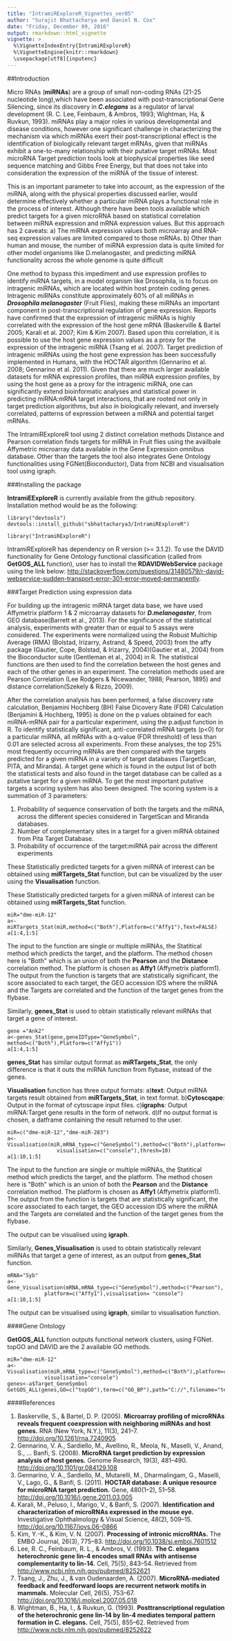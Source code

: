```yaml
---
title: "IntramiRExploreR_Vignettes_ver05"
author: "Surajit Bhattacharya and Daniel N. Cox"
date: "Friday, December 09, 2016"
output: rmarkdown::html_vignette
vignette: >
  %\VignetteIndexEntry{IntramiRExploreR}
  %\VignetteEngine{knitr::rmarkdown}
  \usepackage[utf8]{inputenc}
---
```


##Introduction

Micro RNAs (**miRNAs**) are a group of small non-coding RNAs (21-25 nucleotide long),which have been associated with post-transcriptional Gene Silencing, since its discovery in ***C.elegans*** as a regulator of larval  development (R. C. Lee, Feinbaum, & Ambros, 1993; Wightman, Ha, & Ruvkun, 1993). miRNAs play a major roles in various developmental and disease conditions, however one significant challenge in characterizing the mechanism via which miRNAs exert their post-transcriptional effect is the identification of biologically relevant target mRNAs, given that miRNAs exhibit a one-to-many relationship with their putative target mRNAs. Most microRNA Target prediction tools look at biophysical properties like seed sequence matching and Gibbs Free Energy, but that does not take into consideration the expression of the miRNA of the tissue of interest. 

This is an important parameter to take into account, as the expression of the miRNA, along with the physical properties discussed earlier, would determine effectively whether a particular miRNA plays a functional role in the process of interest. Although there have been tools available which predict targets for a given microRNA based on statistical correlation between miRNA expression and mRNA expression values. But this approach has 2 caveats:
a) The miRNA expression values both microarray and RNA-seq expression values are limited compared to those mRNAs.
b) Other than human and mouse, the number of miRNA expression data is quite limited for other model organisms like D.melanogaster, and predicting miRNA functionality across the whole genome is quite difficult

One method to bypass this impediment and use expression profiles to identify miRNA targets, in a model organism like Drosophila, is to focus on intragenic miRNAs, which are located within host protein coding genes. Intragenic miRNAs constitute approximately 60% of all miRNAs in ***Drosophila melanogaster*** (Fruit Flies), making these miRNAs an important component in post-transcriptional regulation of gene expression. Reports have confirmed that the expression of intragenic miRNAs is highly correlated with the expression of the host gene mRNA (Baskerville & Bartel 2005; Karali et al. 2007; Kim & Kim 2007). Based upon this correlation, it is possible to use the host gene expression values as a proxy for the expression of the intragenic miRNA (Tsang et al. 2007). Target prediction of intragenic miRNAs using the host gene expression has been successfully implemented in Humans, with the HOCTAR algorithm (Gennarino et al. 2008; Gennarino et al. 2011). Given that there are much larger available datasets for mRNA expression profiles, than miRNA expression profiles, by using the host gene as a proxy for the intragenic miRNA, one can significantly extend bioinformatic analyses and statistical power in predicting miRNA:mRNA target interactions, that are rooted not only in target prediction algorithms, but also in biologically relevant, and inversely correlated, patterns of expression between a miRNA and potential target mRNAs.

The IntramiRExploreR tool using 2 distinct correlation methods Distance and Pearson correlation finds targets for miRNA in Fruit flies using the availbale Affymetric microarray data available in the Gene Expression omnibus database. Other than the targets the tool also integrates Gene Ontology functionalities using FGNet(Bioconductor), Data from NCBI and visualisation tool using igraph.


###Installing the package

**IntramiEExploreR** is currently available from the github repository. Installation method would be as the following:

```{r eval=FALSE}
library("devtools")
devtools::install_github("sbhattacharya3/IntramiRExploreR")
```
```{r eval=TRUE}
library("IntramiRExploreR")
```
IntramiRExploreR has dependency on  R version (>= 3.1.2). To use the DAVID functionality for Gene Ontology functional classification (called from **GetGOS_ALL** function), user has to install the **RDAVIDWebService** package using the link below:
http://stackoverflow.com/questions/31480579/r-david-webservice-sudden-transport-error-301-error-moved-permanently.

###Target Prediction using expression data

For building up the intragenic miRNA target data base, we have used Affymetrix platform 1 & 2 microarray datasets for ***D.melanogaster***, from GEO database(Barrett et al., 2013). For the significance of the statistical analysis, experiments with greater than or equal to 5 assays were considered. The experiments were normalized using the Robust Multichip Average (RMA) (Bolstad, Irizarry, Astrand, & Speed, 2003) from the affy package (Gautier, Cope, Bolstad, & Irizarry, 2004)(Gautier et al., 2004) from the Bioconductor suite (Gentleman et al., 2004) in R. The statistical functions are then used to find the correlation between the host genes and each of the other genes in an experiment. The correlation methods used are Pearson Correlation (Lee Rodgers & Nicewander, 1988; Pearson, 1895) and distance correlation(Szekely & Rizzo, 2009). 

After the correlation analysis has been performed, a false discovery rate calculation, Benjamini Hochberg (BH) False Dicovery Rate (FDR) Calculation (Benjamini & Hochberg, 1995) is done on the p values obtained for each miRNA-mRNA pair for a particular experiment, using the p.adjust function in R. To identify statistically significant, anti-correlated mRNA targets (p<0) for a particular miRNA, all mRNAs with a q-value (FDR threshold) of less than 0.01 are selected across all experiments.  From these analyses, the top 25% most frequently occurring mRNAs are then compared with the targets predicted for a given miRNA in a variety of target databases (TargetScan, PITA, and Miranda).  A target gene which is found in the output list of both the statistical tests and also found in the target database can be called as a putative target for a given miRNA. To get the most important putative targets a scoring system has also been designed. The scoring system is a summation of  3 parameters:

1)  Probability of sequence conservation of both the targets and the miRNA, across the different species considered in TargetScan and Miranda databases.
2)  Number of complementary sites in a target for a given miRNA obtained from Pita Target Database.
3)  Probability of occurrence of the target:miRNA pair across the different experiments
 
These Statistically predicted targets for a given miRNA of interest can be obtained using **miRTargets_Stat** function, but can be visualized by the user using the **Visualisation** function.

These Statistically predicted targets for a given miRNA of interest can be obtained using **miRTargets_Stat** function.

```{r eval=TRUE}
miR="dme-miR-12"
a<-miRTargets_Stat(miR,method=c("Both"),Platform=c("Affy1"),Text=FALSE)
a[1:4,1:5]
```
The input to the function are single or multiple miRNAs, the Statitical method which predicts the target, and the platform. The method chosen here is "Both" which is an union of both the **Pearson** and the **Distance** correlation method. The platform is chosen as **Affy1** (Affymetrix platform1).  The  output from the function is targets that are statistically significant, the score associated to each target, the GEO accession IDS where the miRNA and the Targets are correlated and the function of the target genes from the flybase.

Similarly, **genes_Stat** is used to obtain statistically relevant miRNAs that target a gene of interest.

```{r eval=TRUE}
gene ="Ank2"
a<-genes_Stat(gene,geneIDType="GeneSymbol", method=c("Both"),Platform=c("Affy1"))
a[1:4,1:5]
```
**genes_Stat** has similar output format as **miRTargets_Stat**, the only difference is that it outs the miRNA function from flybase, instead of the genes.

**Visualisation** function has three output formats:
a)**text**: Output miRNA targets result obtained from **miRTargets_Stat**, in text format.
b)**Cytoscqape**: Output in the format of cytoscape input files.
c)**igraphs**: Output  miRNA:Target gene results in the form of network.
d)If no output format is chosen, a datframe containing the result returned to the user.

```{r eval=TRUE}
miR=c("dme-miR-12","dme-miR-283")
a<-Visualisation(miR,mRNA_type=c("GeneSymbol"),method=c("Both"),platform=c("Affy1"),
                visualisation=c("console"),thresh=10)
a[1:10,1:5]
```
The input to the function are single or multiple miRNAs, the Statitical method which predicts the target, and the platform. The method chosen here is "Both" which is an union of both the **Pearson** and the **Distance** correlation method. The platform is chosen as **Affy1** (Affymetrix platform1).  The  output from the function is targets that are statistically significant, the score associated to each target, the GEO accession IDS where the miRNA and the Targets are correlated and the function of the target genes from the flybase.

The output can be visualised using **igraph**.


Similarly, **Genes_Visualisation** is used to obtain statistically relevant miRNAs that target a gene of interest, as an output from **genes_Stat** function.

```{r eval=TRUE}
mRNA="Syb"
a<-Gene_Visualisation(mRNA,mRNA_type=c("GeneSymbol"),method=c("Pearson"),
            platform=c("Affy1"),visualisation= "console")
a[1:10,1:5]
```

The output can be visualised using **igraph**, similar to visualisation function.

####Gene Ontology

**GetGOS_ALL** function outputs functional network clusters, using FGNet. topGO and DAVID are the 2 available GO methods. 
```{r, eval=FALSE}
miR="dme-miR-12"
a<-Visualisation(miR,mRNA_type=c("GeneSymbol"),method=c("Both"),platform=c("Affy1"),thresh=100,
            visualisation="console")
genes<-a$Target_GeneSymbol
GetGOS_ALL(genes,GO=c("topGO"),term=c("GO_BP"),path="C://",filename="test")
```

####References

1. Baskerville, S., & Bartel, D. P. (2005). **Microarray profiling of microRNAs reveals frequent coexpression with neighboring miRNAs and host genes.** RNA (New York, N.Y.), 11(3), 241–7. http://doi.org/10.1261/rna.7240905
2. Gennarino, V. A., Sardiello, M., Avellino, R., Meola, N., Maselli, V., Anand, S., … Banfi, S. (2008). **MicroRNA target prediction by expression analysis of host genes.** Genome Research, 19(3), 481–490. http://doi.org/10.1101/gr.084129.108
3. Gennarino, V. A., Sardiello, M., Mutarelli, M., Dharmalingam, G., Maselli, V., Lago, G., & Banfi, S. (2011). **HOCTAR database: A unique resource for microRNA target prediction.** Gene, 480(1–2), 51–58. http://doi.org/10.1016/j.gene.2011.03.005
4. Karali, M., Peluso, I., Marigo, V., & Banfi, S. (2007). **Identification and characterization of microRNAs expressed in the mouse eye.** Investigative Ophthalmology & Visual Science, 48(2), 509–15. http://doi.org/10.1167/iovs.06-0866
5. Kim, Y.-K., & Kim, V. N. (2007). **Processing of intronic microRNAs.** The EMBO Journal, 26(3), 775–83. http://doi.org/10.1038/sj.emboj.7601512
6. Lee, R. C., Feinbaum, R. L., & Ambros, V. (1993). **The C. elegans heterochronic gene lin-4 encodes small RNAs with antisense complementarity to lin-14.** Cell, 75(5), 843–54. Retrieved from http://www.ncbi.nlm.nih.gov/pubmed/8252621
7. Tsang, J., Zhu, J., & van Oudenaarden, A. (2007). **MicroRNA-mediated feedback and feedforward loops are recurrent network motifs in mammals.** Molecular Cell, 26(5), 753–67. http://doi.org/10.1016/j.molcel.2007.05.018
8. Wightman, B., Ha, I., & Ruvkun, G. (1993). **Posttranscriptional regulation of the heterochronic gene lin-14 by lin-4 mediates temporal pattern formation in C. elegans.** Cell, 75(5), 855–62. Retrieved from http://www.ncbi.nlm.nih.gov/pubmed/8252622


